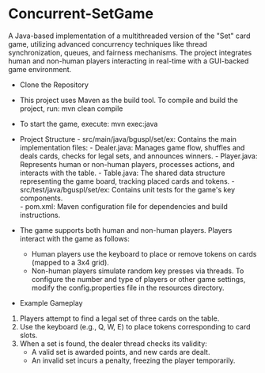 # Concurrent-SetGame
A Java-based implementation of a multithreaded version of the "Set" card game, utilizing advanced concurrency techniques like thread synchronization, queues, and fairness mechanisms. The project integrates human and non-human players interacting in real-time with a GUI-backed game environment.

- Clone the Repository
- This project uses Maven as the build tool. To compile and build the project, run: mvn clean compile
- To start the game, execute: mvn exec:java
- Project Structure
        - src/main/java/bguspl/set/ex: Contains the main implementation files:
            - Dealer.java: Manages game flow, shuffles and deals cards, checks for legal sets, and announces winners.
            - Player.java: Represents human or non-human players, processes actions, and interacts with the table.
            - Table.java: The shared data structure representing the game board, tracking placed cards and tokens.
        - src/test/java/bguspl/set/ex: Contains unit tests for the game's key components.        
        - pom.xml: Maven configuration file for dependencies and build instructions.
- The game supports both human and non-human players. Players interact with the game as follows:
    - Human players use the keyboard to place or remove tokens on cards (mapped to a 3x4 grid).
    - Non-human players simulate random key presses via threads.
    To configure the number and type of players or other game settings, modify the config.properties file in the resources         directory.


- Example Gameplay
1. Players attempt to find a legal set of three cards on the table.
2. Use the keyboard (e.g., Q, W, E) to place tokens corresponding to card slots.
3. When a set is found, the dealer thread checks its validity:
      - A valid set is awarded points, and new cards are dealt.
      - An invalid set incurs a penalty, freezing the player temporarily.

